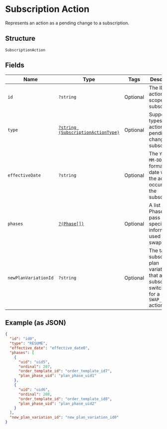 
# Subscription Action

Represents an action as a pending change to a subscription.

## Structure

`SubscriptionAction`

## Fields

| Name | Type | Tags | Description | Getter | Setter |
|  --- | --- | --- | --- | --- | --- |
| `id` | `?string` | Optional | The ID of an action scoped to a subscription. | getId(): ?string | setId(?string id): void |
| `type` | [`?string (SubscriptionActionType)`](../../doc/models/subscription-action-type.md) | Optional | Supported types of an action as a pending change to a subscription. | getType(): ?string | setType(?string type): void |
| `effectiveDate` | `?string` | Optional | The `YYYY-MM-DD`-formatted date when the action occurs on the subscription. | getEffectiveDate(): ?string | setEffectiveDate(?string effectiveDate): void |
| `phases` | [`?(Phase[])`](../../doc/models/phase.md) | Optional | A list of Phases, to pass phase-specific information used in the swap. | getPhases(): ?array | setPhases(?array phases): void |
| `newPlanVariationId` | `?string` | Optional | The target subscription plan variation that a subscription switches to, for a `SWAP_PLAN` action. | getNewPlanVariationId(): ?string | setNewPlanVariationId(?string newPlanVariationId): void |

## Example (as JSON)

```json
{
  "id": "id0",
  "type": "RESUME",
  "effective_date": "effective_date0",
  "phases": [
    {
      "uid": "uid5",
      "ordinal": 207,
      "order_template_id": "order_template_id7",
      "plan_phase_uid": "plan_phase_uid1"
    },
    {
      "uid": "uid6",
      "ordinal": 208,
      "order_template_id": "order_template_id8",
      "plan_phase_uid": "plan_phase_uid2"
    }
  ],
  "new_plan_variation_id": "new_plan_variation_id0"
}
```


